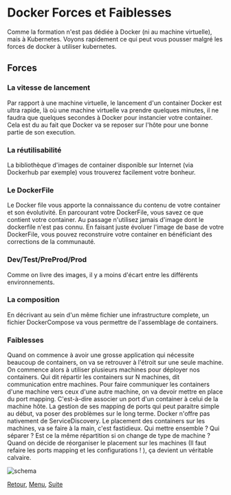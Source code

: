 # Docker Forces et Faiblesses
Comme la formation n'est pas dédiée à Docker (ni au machine virtuelle), mais à Kubernetes.
Voyons rapidement ce qui peut vous pousser malgré les forces de docker à utiliser kubernetes. 

## Forces
### La vitesse de lancement  

Par rapport à une machine virtuelle, le lancement d'un container Docker est ultra rapide, là où une machine virtuelle va prendre quelques minutes, il ne faudra que quelques secondes à Docker pour instancier votre container.
Cela est du au fait que Docker va se reposer sur l'hôte pour une bonne partie de son execution.

### La réutilisabilité 
La bibliothèque d'images de container disponible sur Internet (via Dockerhub par exemple) vous trouverez facilement votre bonheur.

### Le DockerFile
Le Docker file vous apporte la connaissance du contenu de votre container et son évolutivité.
En parcourant votre DockerFile, vous savez ce que contient votre container. 
Au passage n'utilisez jamais d'image dont le dockerfile n'est pas connu.
En faisant juste évoluer l'image de base de votre DockerFile, vous pouvez reconstruire votre container en bénéficiant des corrections de la communauté.

### Dev/Test/PreProd/Prod
Comme on livre des images, il y a moins d'écart entre les différents environnements. 

### La composition
En décrivant au sein d'un même fichier une infrastructure complete, un fichier DockerCompose va vous permettre de l'assemblage de containers.   

### Faiblesses
Quand on commence à avoir une grosse application qui nécessite beaucoup de containers, on va se retrouver à l'étroit sur une seule machine. 
On commence alors à utiliser plusieurs machines pour déployer nos containers.
Qui dit répartir les containers sur N machines, dit communication entre machines. 
Pour faire communiquer les containers d'une machine vers ceux d'une autre machine, on va devoir mettre en place du port mapping. C'est-à-dire associer un port d'un container à celui de la machine hôte.
La gestion de ses mapping de ports qui peut paraitre simple au début, va poser des problèmes sur le long terme.
Docker n'offre pas nativement de ServiceDiscovery.
Le placement des containers sur les machines, va se faire à la main, c'est fastidieux. 
Qui mettre ensemble ? Qui séparer ? Est ce la même répartition si on change de type de machine ? 
Quand on décide de réorganiser le placement sur les machines (Il faut refaire les ports mapping et les configurations ! ),
ça devient un véritable calvaire. 

![schema](https://obeyler.github.io/Formation-K8S/images/docker-portmapping.drawio.svg)


[Retour](https://obeyler.github.io/Formation-K8S/Chapitres/DockerRegistry.html), [Menu](https://obeyler.github.io/Formation-K8S/), [Suite](https://obeyler.github.io/Formation-K8S/Chapitres/PrincipauxComposants.html)
